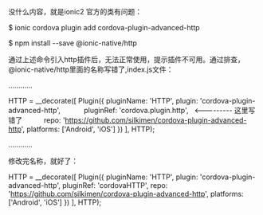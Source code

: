 没什么内容，就是ionic2 官方的类有问题：


$ ionic cordova plugin add cordova-plugin-advanced-http

$ npm install --save @ionic-native/http

通过上述命令引入http插件后，无法正常使用，提示插件不可用。通过排查，
@ionic-native/http里面的名称写错了,index.js文件：

 …………
 
 HTTP = __decorate([
        Plugin({
            pluginName: 'HTTP',
            plugin: 'cordova-plugin-advanced-http',
            pluginRef: 'cordova.plugin.http',   <--------- 这里写错了
           repo: 'https://github.com/silkimen/cordova-plugin-advanced-http',
            platforms: ['Android', 'iOS']
        })
    ], HTTP);
    
    
…………


修改完名称，就好了：


 HTTP = __decorate([
        Plugin({
            pluginName: 'HTTP',
            plugin: 'cordova-plugin-advanced-http',
            pluginRef: 'cordovaHTTP', 
            repo: 'https://github.com/silkimen/cordova-plugin-advanced-http',
            platforms: ['Android', 'iOS']
        })
    ], HTTP);
    
    
 

